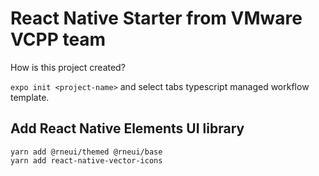 # React Native Starter from VMware VCPP team

How is this project created?

`expo init <project-name>` and select tabs typescript managed workflow template.

## Add React Native Elements UI library

```shell
yarn add @rneui/themed @rneui/base
yarn add react-native-vector-icons
```
